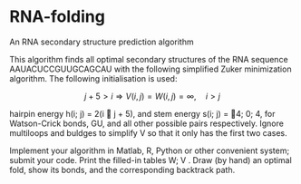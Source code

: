 # RNA-folding
An RNA secondary structure prediction algorithm 


This algorithm finds all optimal secondary structures of the RNA sequence AAUACUCCGUUGCAGCAU with the following simplified Zuker minimization algorithm. The following initialisation is used:

$$
j+5>i \Longrightarrow V(i, j)=W(i, j)=\infty, \quad i>j
$$

hairpin energy h(i; j) = 2(i 􀀀 j + 5), and stem energy s(i; j) = 􀀀4; 0; 4, for Watson-Crick bonds, GU, and all
other possible pairs respectively. Ignore multiloops and buldges to simplify V so that it only has the first two
cases.


Implement your algorithm in Matlab, R, Python or other convenient system; submit your code. Print the filled-in tables W; V . Draw (by hand) an optimal fold, show its bonds, and the corresponding backtrack path.
